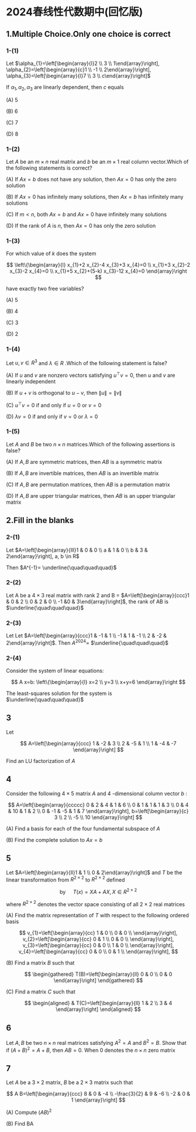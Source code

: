 # 2024春线性代数期中(回忆版)

## 1.Multiple Choice.Only one choice is correct

### 1-(1)

Let $\alpha_{1}=\left[\begin{array}{l}2 \\ 3 \\ 1\end{array}\right], \alpha_{2}=\left[\begin{array}{c}1 \\ -1 \\ 2\end{array}\right], \alpha_{3}=\left[\begin{array}{l}7 \\ 3 \\ c\end{array}\right]$

If $\alpha_{1}, \alpha_{2}, \alpha_{3}$ are linearly dependent, then $c$ equals

(A) 5

(B) 6

(C) 7

(D) 8

### 1-(2)

Let $A$ be an $m \times n$ real matrix and $b$ be an $m \times 1$ real column vector.Which of the following statements is correct?

(A) If $A x=b$ does not have any solution, then $A x=0$ has only the zero solution

(B) If $A x=0$ has infinitely many solutions, then $A x=b$ has infinitely many solutions

(C) If $m<n$, both $A x=b$ and $A x=0$ have infinitely many solutions

(D) If the rank of $A$ is $n$, then $A x=0$ has only the zero solution

### 1-(3)

For which value of $k$ does the system

$$
\left\{\begin{array}{l}
x_{1}+2 x_{2}-4 x_{3}+3 x_{4}=0 \\
x_{1}+3 x_{2}-2 x_{3}-2 x_{4}=0 \\
x_{1}+5 x_{2}+(5-k) x_{3}-12 x_{4}=0
\end{array}\right
$$

have exactly two free variables?

(A) 5

(B) 4

(C) 3

(D) 2

### 1-(4)

Let $u, v \in R^{3}$ and $\lambda \in R$ .Which of the following statement is false?

(A) If $u$ and $v$ are nonzero vectors satisfying $u^{\top} v=0$, then $u$ and $v$ are linearly independent

(B) If $u+v$ is orthogonal to $u-v$, then $\|u\|=\|v\|$

(C) $u^{\top} v=0$ if and only if $u=0$ or $v=0$

(D) $\lambda \nu=0$ if and only if $v=0$ or $\lambda=0$

### 1-(5)

Let $A$ and $B$ be two $n \times n$ matrices.Which of the following assertions is false?

(A) If $A, B$ are symmetric matrices, then $A B$ is a symmetric matrix

(B) If $A, B$ are invertible matrices, then $A B$ is an invertible matrix

(C) If $A, B$ are permutation matrices, then $A B$ is a permutation matrix

(D) If $A, B$ are upper triangular matrices, then $A B$ is an upper triangular matrix

## 2.Fill in the blanks

### 2-(1)

Let $A=\left[\begin{array}{lll}1 & 0 & 0 \\ a & 1 & 0 \\ b & 3 & 2\end{array}\right], a, b \in R$

Then $A^{-1}= \underline{\quad\quad\quad}$

### 2-(2)

Let A be a $4 \times 3$ real matrix with rank 2 and B = $A=\left[\begin{array}{ccc}1 & 0 & 2 \\ 0 & 2 & 0 \\ -1 &0 & 3\end{array}\right]$, the rank of AB is $\underline{\quad\quad\quad}$

### 2-(3)

Let Let $A=\left[\begin{array}{ccc}1 & -1 & 1 \\ -1 & 1 & -1 \\ 2 & -2 & 2\end{array}\right]$. Then $A^{2024}=$  $\underline{\quad\quad\quad}$

### 2-(4)

Consider the system of linear equations:

$$
A x=b: \left\{\begin{array}{l}
x=2 \\
y=3 \\
x+y=6
\end{array}\right
$$

The least-squares solution for the system is $\underline{\quad\quad\quad}$

## 3

Let

$$
A=\left[\begin{array}{ccc}
1 & -2 & 3 \\
2 & -5 & 1 \\
1 & -4 & -7
\end{array}\right]
$$

Find an LU factorization of $A$

## 4

Consider the following $4 \times 5$ matrix $A$ and 4 -dimensional column vector $b$ :

$$
A=\left[\begin{array}{ccccc}
0 & 2 & 4 & 1 & 6 \\
0 & 1 & 1 & 1 & 3 \\
0 & 4 & 10 & 1 & 2 \\
0 & -1 & -5 & 1 & 7
\end{array}\right], b=\left[\begin{array}{c}
3 \\
2 \\
-5 \\
10
\end{array}\right]
$$

(A) Find a basis for each of the four fundamental subspace of $A$

(B) Find the complete solution to $A x=b$

## 5

Let $A=\left[\begin{array}{ll}1 & 1 \\ 0 & 2\end{array}\right]$ and $T$ be the linear transformation from $R^{2 \times 2}$ to $R^{2 \times 2}$ defined

$$
\text { by } \quad T(x)=X A+A X, X \in R^{2 \times 2}
$$

where $R^{2 \times 2}$ denotes the vector space consisting of all $2 \times 2$ real matrices

(A) Find the matrix representation of $T$ with respect to the following ordered basis

$$
v_{1}=\left[\begin{array}{cc}
1 & 0  \\
0 & 0  \\
\end{array}\right],
v_{2}=\left[\begin{array}{cc}
0 & 1  \\
0 & 0  \\
\end{array}\right],
v_{3}=\left[\begin{array}{cc}
0 & 0  \\
1 & 0  \\
\end{array}\right],
v_{4}=\left[\begin{array}{cc}
0 & 0  \\
0 & 1  \\
\end{array}\right],
$$

(B) Find a matrix $B$ such that

$$
\begin{gathered}
T(B)=\left[\begin{array}{ll}
0 & 0 \\
0 & 0
\end{array}\right]
\end{gathered}
$$

(C) Find a matrix $C$ such that

$$
\begin{aligned}
& T(C)=\left[\begin{array}{ll}
1 & 2 \\
3 & 4
\end{array}\right]
\end{aligned}
$$

## 6

Let $A, B$ be two $n \times n$ real matrices satisfying $A^{2}=A$ and $B^{2}=B$. Show that if $(A+B)^{2}=A+B$, then $A B=0$. When 0 denotes the $n \times n$ zero matrix

## 7

Let $A$ be a $3 \times 2$ matrix, $B$ be a $2 \times 3$ matrix such that

$$
A B=\left[\begin{array}{ccc}
8 & 0 & -4 \\
-\frac{3}{2} & 9 & -6 \\
-2 & 0 & 1
\end{array}\right]
$$

(A) Compute $(A B)^{2}$

(B) Find BA

